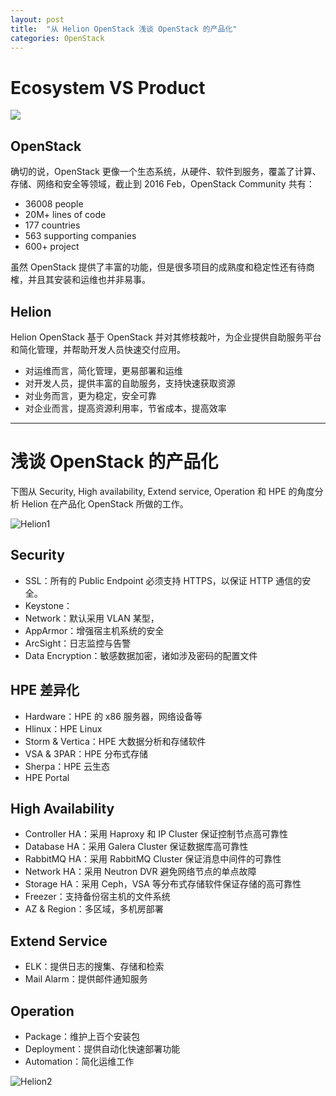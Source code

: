 ```yaml
---
layout: post
title:  "从 Helion OpenStack 浅谈 OpenStack 的产品化"
categories: OpenStack
---
```



# Ecosystem VS Product

![](http://wsfdl.oss-cn-qingdao.aliyuncs.com/EcosystemandProduct.png)

## OpenStack

确切的说，OpenStack 更像一个生态系统，从硬件、软件到服务，覆盖了计算、存储、网络和安全等领域，截止到 2016 Feb，OpenStack Community 共有：

- 36008 people
- 20M+ lines of code
- 177 countries
- 563 supporting companies
- 600+ project

虽然 OpenStack 提供了丰富的功能，但是很多项目的成熟度和稳定性还有待商榷，并且其安装和运维也并非易事。

## Helion

Helion OpenStack 基于 OpenStack 并对其修枝裁叶，为企业提供自助服务平台和简化管理，并帮助开发人员快速交付应用。

- 对运维而言，简化管理，更易部署和运维
- 对开发人员，提供丰富的自助服务，支持快速获取资源
- 对业务而言，更为稳定，安全可靠
- 对企业而言，提高资源利用率，节省成本，提高效率

-------------

# 浅谈 OpenStack 的产品化

下图从 Security, High availability, Extend service, Operation 和 HPE 的角度分析 Helion 在产品化 OpenStack 所做的工作。

![Helion1](http://wsfdl.oss-cn-qingdao.aliyuncs.com/Helion1.png)

## Security

- SSL：所有的 Public Endpoint 必须支持 HTTPS，以保证 HTTP 通信的安全。
- Keystone：
- Network：默认采用 VLAN 某型，
- AppArmor：增强宿主机系统的安全
- ArcSight：日志监控与告警
- Data Encryption：敏感数据加密，诸如涉及密码的配置文件

## HPE 差异化

- Hardware：HPE 的 x86 服务器，网络设备等
- Hlinux：HPE Linux
- Storm & Vertica：HPE 大数据分析和存储软件
- VSA & 3PAR：HPE 分布式存储
- Sherpa：HPE 云生态
- HPE Portal 

## High Availability

- Controller HA：采用 Haproxy 和 IP Cluster 保证控制节点高可靠性
- Database HA：采用 Galera Cluster 保证数据库高可靠性
- RabbitMQ HA：采用 RabbitMQ Cluster 保证消息中间件的可靠性
- Network HA：采用 Neutron DVR 避免网络节点的单点故障
- Storage HA：采用 Ceph，VSA 等分布式存储软件保证存储的高可靠性
- Freezer：支持备份宿主机的文件系统
- AZ & Region：多区域，多机房部署

## Extend Service

- ELK：提供日志的搜集、存储和检索
- Mail Alarm：提供邮件通知服务

## Operation

- Package：维护上百个安装包
- Deployment：提供自动化快速部署功能
- Automation：简化运维工作

![Helion2](http://wsfdl.oss-cn-qingdao.aliyuncs.com/Helion2.png)
